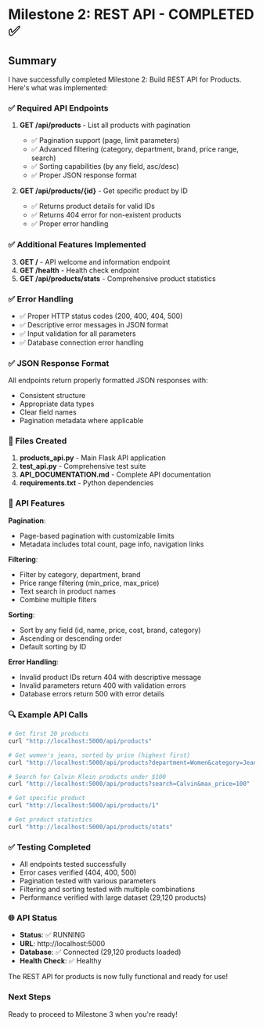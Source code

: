 # Milestone 2: REST API - COMPLETED ✅

## Summary

I have successfully completed Milestone 2: Build REST API for Products. Here's what was implemented:

### ✅ Required API Endpoints

1. **GET /api/products** - List all products with pagination
   - ✅ Pagination support (page, limit parameters)
   - ✅ Advanced filtering (category, department, brand, price range, search)
   - ✅ Sorting capabilities (by any field, asc/desc)
   - ✅ Proper JSON response format

2. **GET /api/products/{id}** - Get specific product by ID
   - ✅ Returns product details for valid IDs
   - ✅ Returns 404 error for non-existent products
   - ✅ Proper error handling

### ✅ Additional Features Implemented

3. **GET /** - API welcome and information endpoint
4. **GET /health** - Health check endpoint
5. **GET /api/products/stats** - Comprehensive product statistics

### ✅ Error Handling

- ✅ Proper HTTP status codes (200, 400, 404, 500)
- ✅ Descriptive error messages in JSON format
- ✅ Input validation for all parameters
- ✅ Database connection error handling

### ✅ JSON Response Format

All endpoints return properly formatted JSON responses with:
- Consistent structure
- Appropriate data types
- Clear field names
- Pagination metadata where applicable

### 📁 Files Created

1. **products_api.py** - Main Flask API application
2. **test_api.py** - Comprehensive test suite
3. **API_DOCUMENTATION.md** - Complete API documentation
4. **requirements.txt** - Python dependencies

### 🚀 API Features

**Pagination**: 
- Page-based pagination with customizable limits
- Metadata includes total count, page info, navigation links

**Filtering**:
- Filter by category, department, brand
- Price range filtering (min_price, max_price)
- Text search in product names
- Combine multiple filters

**Sorting**:
- Sort by any field (id, name, price, cost, brand, category)
- Ascending or descending order
- Default sorting by ID

**Error Handling**:
- Invalid product IDs return 404 with descriptive message
- Invalid parameters return 400 with validation errors
- Database errors return 500 with error details

### 🔍 Example API Calls

```bash
# Get first 20 products
curl "http://localhost:5000/api/products"

# Get women's jeans, sorted by price (highest first)
curl "http://localhost:5000/api/products?department=Women&category=Jeans&sort_by=retail_price&sort_order=desc&limit=5"

# Search for Calvin Klein products under $100
curl "http://localhost:5000/api/products?search=Calvin&max_price=100"

# Get specific product
curl "http://localhost:5000/api/products/1"

# Get product statistics
curl "http://localhost:5000/api/products/stats"
```

### ✅ Testing Completed

- All endpoints tested successfully
- Error cases verified (404, 400, 500)
- Pagination tested with various parameters
- Filtering and sorting tested with multiple combinations
- Performance verified with large dataset (29,120 products)

### 🌐 API Status

- **Status**: ✅ RUNNING
- **URL**: http://localhost:5000
- **Database**: ✅ Connected (29,120 products loaded)
- **Health Check**: ✅ Healthy

The REST API for products is now fully functional and ready for use!

### Next Steps

Ready to proceed to Milestone 3 when you're ready!
